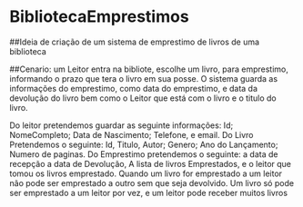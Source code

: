 # BibliotecaEmprestimos

##Ideia de criação de um sistema de emprestimo de livros de uma biblioteca

##Cenario: um Leitor entra na bibliote, escolhe um livro, para emprestimo, informando o prazo que tera o livro em sua posse.
O sistema guarda as informações do emprestimo, como data do emprestimo, e data da devolução do livro bem como o Leitor que está com o livro e o titulo do livro.

Do leitor pretendemos guardar as seguinte informações: Id; NomeCompleto; Data de Nascimento; Telefone, e email.
Do Livro Pretendemos o seguinte: Id, Titulo, Autor; Genero; Ano do Lançamento; Numero de paginas.
Do Emprestimo pretendemos o seguinte: a data de recepção a data de Devolução, A lista de livros Emprestados, e o leitor que tomou os livros emprestado.
Quando um livro for emprestado a um leitor não pode ser emprestado a outro sem que seja devolvido.
Um livro só pode ser emprestado a um leitor por vez, e um leitor pode receber muitos livros
